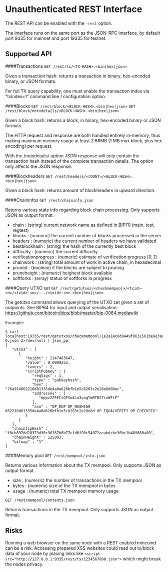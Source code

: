 Unauthenticated REST Interface
==============================

The REST API can be enabled with the `-rest` option.

The interface runs on the same port as the JSON-RPC interface, by default port 9335 for mainnet and port 19335 for testnet.

Supported API
-------------

####Transactions
`GET /rest/tx/<TX-HASH>.<bin|hex|json>`

Given a transaction hash: returns a transaction in binary, hex-encoded binary, or JSON formats.

For full TX query capability, one must enable the transaction index via "txindex=1" command line / configuration option.

####Blocks
`GET /rest/block/<BLOCK-HASH>.<bin|hex|json>`
`GET /rest/block/notxdetails/<BLOCK-HASH>.<bin|hex|json>`

Given a block hash: returns a block, in binary, hex-encoded binary or JSON formats.

The HTTP request and response are both handled entirely in-memory, thus making maximum memory usage at least 2.66MB (1 MB max block, plus hex encoding) per request.

With the /notxdetails/ option JSON response will only contain the transaction hash instead of the complete transaction details. The option only affects the JSON response.

####Blockheaders
`GET /rest/headers/<COUNT>/<BLOCK-HASH>.<bin|hex|json>`

Given a block hash: returns <COUNT> amount of blockheaders in upward direction.

####Chaininfos
`GET /rest/chaininfo.json`

Returns various state info regarding block chain processing.
Only supports JSON as output format.
* chain : (string) current network name as defined in BIP70 (main, test, regtest)
* blocks : (numeric) the current number of blocks processed in the server
* headers : (numeric) the current number of headers we have validated
* bestblockhash : (string) the hash of the currently best block
* difficulty : (numeric) the current difficulty
* verificationprogress : (numeric) estimate of verification progress [0..1]
* chainwork : (string) total amount of work in active chain, in hexadecimal
* pruned : (boolean) if the blocks are subject to pruning
* pruneheight : (numeric) heighest block available
* softforks : (array) status of softforks in progress

####Query UTXO set
`GET /rest/getutxos/<checkmempool>/<txid>-<n>/<txid>-<n>/.../<txid>-<n>.<bin|hex|json>`

The getutxo command allows querying of the UTXO set given a set of outpoints.
See BIP64 for input and output serialisation:
https://github.com/bitcoin/bips/blob/master/bip-0064.mediawiki

Example:
```
$ curl localhost:19335/rest/getutxos/checkmempool/1e2a14c8d8449f8631561be8e3aa8852679bb66bf5b2e7c0104187bb1e18a9d8-0.json 2>/dev/null | json_pp
{
   "utxos" : [
      {
         "height" : 2147483647,
         "value" : 0.0009252,
         "txvers" : 2,
         "scriptPubKey" : {
            "reqSigs" : 1,
            "type" : "pubkeyhash",
            "hex" : "76a914662210d81335de4a0a626bfb1e5c8203c2e28e8d88ac",
            "addresses" : [
               "mppz2Z5ECsQFVw4Lo3vagYmRTB27cxWFcF"
            ],
            "asm" : "OP_DUP OP_HASH160 662210d81335de4a0a626bfb1e5c8203c2e28e8d OP_EQUALVERIFY OP_CHECKSIG"
         }
      }
   ],
   "chaintipHash" : "f0cb897dd28373d30c90167b6b77efd6f98c54072aeabdcbe38bc1b489660a80",
   "chainHeight" : 125003,
   "bitmap" : "1"
}
```

####Memory pool
`GET /rest/mempool/info.json`

Returns various information about the TX mempool.
Only supports JSON as output format.
* size : (numeric) the number of transactions in the TX mempool
* bytes : (numeric) size of the TX mempool in bytes
* usage : (numeric) total TX mempool memory usage

`GET /rest/mempool/contents.json`

Returns transactions in the TX mempool.
Only supports JSON as output format.

Risks
-------------
Running a web browser on the same node with a REST enabled mincoind can be a risk. Accessing prepared XSS websites could read out tx/block data of your node by placing links like `<script src="http://127.0.0.1:9335/rest/tx/1234567890.json">` which might break the nodes privacy.
